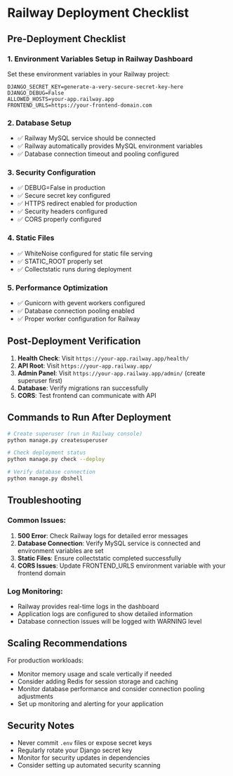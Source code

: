 # Railway Deployment Checklist

## Pre-Deployment Checklist

### 1. Environment Variables Setup in Railway Dashboard
Set these environment variables in your Railway project:

```
DJANGO_SECRET_KEY=generate-a-very-secure-secret-key-here
DJANGO_DEBUG=False
ALLOWED_HOSTS=your-app.railway.app
FRONTEND_URLS=https://your-frontend-domain.com
```

### 2. Database Setup
- ✅ Railway MySQL service should be connected
- ✅ Railway automatically provides MySQL environment variables
- ✅ Database connection timeout and pooling configured

### 3. Security Configuration
- ✅ DEBUG=False in production
- ✅ Secure secret key configured
- ✅ HTTPS redirect enabled for production
- ✅ Security headers configured
- ✅ CORS properly configured

### 4. Static Files
- ✅ WhiteNoise configured for static file serving
- ✅ STATIC_ROOT properly set
- ✅ Collectstatic runs during deployment

### 5. Performance Optimization
- ✅ Gunicorn with gevent workers configured
- ✅ Database connection pooling enabled
- ✅ Proper worker configuration for Railway

## Post-Deployment Verification

1. **Health Check**: Visit `https://your-app.railway.app/health/`
2. **API Root**: Visit `https://your-app.railway.app/`
3. **Admin Panel**: Visit `https://your-app.railway.app/admin/` (create superuser first)
4. **Database**: Verify migrations ran successfully
5. **CORS**: Test frontend can communicate with API

## Commands to Run After Deployment

```bash
# Create superuser (run in Railway console)
python manage.py createsuperuser

# Check deployment status
python manage.py check --deploy

# Verify database connection
python manage.py dbshell
```

## Troubleshooting

### Common Issues:
1. **500 Error**: Check Railway logs for detailed error messages
2. **Database Connection**: Verify MySQL service is connected and environment variables are set
3. **Static Files**: Ensure collectstatic completed successfully
4. **CORS Issues**: Update FRONTEND_URLS environment variable with your frontend domain

### Log Monitoring:
- Railway provides real-time logs in the dashboard
- Application logs are configured to show detailed information
- Database connection issues will be logged with WARNING level

## Scaling Recommendations

For production workloads:
- Monitor memory usage and scale vertically if needed
- Consider adding Redis for session storage and caching
- Monitor database performance and consider connection pooling adjustments
- Set up monitoring and alerting for your application

## Security Notes

- Never commit `.env` files or expose secret keys
- Regularly rotate your Django secret key
- Monitor for security updates in dependencies
- Consider setting up automated security scanning
